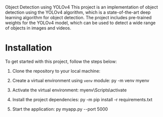 Object Detection using YOLOv4
This project is an implementation of object detection using the YOLOv4 algorithm, which is a state-of-the-art deep learning algorithm for object detection. The project includes pre-trained weights for the YOLOv4 model, which can be used to detect a wide range of objects in images and videos.



# Installation

To get started with this project, follow the steps below:

1. Clone the repository to your local machine:


2. Create a virtual environment using `venv` module:
  py -m venv myenv

3. Activate the virtual environment:
  myenv\Scripts\activate

4. Install the project dependencies:
  py -m pip install -r requirements.txt

5. Start the application:
  py myapp.py --port 5000



